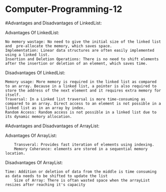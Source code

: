 # Computer-Programming-12

#Advantages and Disadvantages of LinkedList: 

Advantages Of LinkedList:

    No memory wastage: No need to give the initial size of the linked list and  pre-allocate the memory, which saves space. 
    Implementation: Linear data structures are often easily implemented using a linked list.
    Insertion and Deletion Operations: There is no need to shift elements after the insertion or deletion of an element, which saves time.

Disadvantages Of LinkedList:

    Memory usage: More memory is required in the linked list as compared to an array. Because in a linked list, a pointer is also required to store the address of the next element and it requires extra memory for itself.
    Traversal: In a Linked list traversal is more time-consuming as compared to an array. Direct access to an element is not possible in a linked list as in an array by index. 
    Random Access: Random access is not possible in a linked list due to its dynamic memory allocation.

#Advantages and Disadvantages of ArrayList: 

Advantages Of ArrayList:

		Transveral: Provides fast iteration of elements using indexing.
		Memory Coherance: elements are stored in a sequential memory location.

Disadvantages Of ArrayList:

    Time: Addition or deletion of data from the middle is time consuming as data needs to be shifted to update the list
		Size of Array: There is oftan wasted space when the arrayList resizes after reaching it's capacity
		


